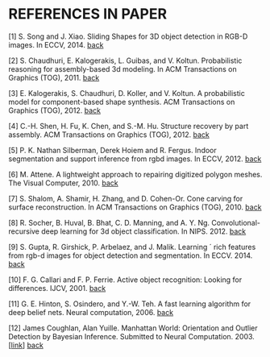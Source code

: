 # REFERENCES IN PAPER

<a name="1" />

[1] S. Song and J. Xiao. Sliding Shapes for 3D object detection in RGB-D images. In ECCV, 2014. [back](https://github.com/aktumar/3D_reconstruction/blob/main/additional_info/notes/3D_ShapeNets.md#1)

<a name="2" />

[2] S. Chaudhuri, E. Kalogerakis, L. Guibas, and V. Koltun. Probabilistic reasoning for assembly-based 3d modeling. In ACM Transactions on Graphics (TOG), 2011. [back](https://github.com/aktumar/3D_reconstruction/blob/main/additional_info/notes/3D_ShapeNets.md#2)

[3] E. Kalogerakis, S. Chaudhuri, D. Koller, and V. Koltun. A probabilistic model for component-based shape synthesis. ACM Transactions on Graphics (TOG), 2012. [back](https://github.com/aktumar/3D_reconstruction/blob/main/additional_info/notes/3D_ShapeNets.md#2)

[4] C.-H. Shen, H. Fu, K. Chen, and S.-M. Hu. Structure recovery by part assembly. ACM Transactions on Graphics (TOG), 2012. [back](https://github.com/aktumar/3D_reconstruction/blob/main/additional_info/notes/3D_ShapeNets.md#2)

<a name="3" />

[5] P. K. Nathan Silberman, Derek Hoiem and R. Fergus. Indoor segmentation and support inference from rgbd images. In ECCV, 2012. [back](https://github.com/aktumar/3D_reconstruction/blob/main/additional_info/notes/3D_ShapeNets.md.md#3)

<a name="4"/> 

[6] M. Attene. A lightweight approach to repairing digitized polygon meshes. The Visual Computer, 2010. [back](https://github.com/aktumar/3D_reconstruction/blob/main/additional_info/notes/3D_ShapeNets.md#4)

[7] S. Shalom, A. Shamir, H. Zhang, and D. Cohen-Or. Cone carving for surface reconstruction. In ACM Transactions on Graphics (TOG), 2010. [back](https://github.com/aktumar/3D_reconstruction/blob/main/additional_info/notes/3D_ShapeNets.md#4)

<a name="5"/> 

[8] R. Socher, B. Huval, B. Bhat, C. D. Manning, and A. Y. Ng. Convolutional-recursive deep learning for 3d object classification. In NIPS. 2012. [back](https://github.com/aktumar/3D_reconstruction/blob/main/additional_info/notes/3D_ShapeNets.md#5)

[9] S. Gupta, R. Girshick, P. Arbelaez, and J. Malik. Learning ´ rich features from rgb-d images for object detection and segmentation. In ECCV. 2014. [back](https://github.com/aktumar/3D_reconstruction/blob/main/additional_info/notes/3D_ShapeNets.md#5)

<a name="6"/>

[10] F. G. Callari and F. P. Ferrie. Active object recognition: Looking for differences. IJCV, 2001. [back](https://github.com/aktumar/3D_reconstruction/blob/main/additional_info/notes/3D_ShapeNets.md#6)

<a name="7"/>

[11] G. E. Hinton, S. Osindero, and Y.-W. Teh. A fast learning algorithm for deep belief nets. Neural computation, 2006. [back](https://github.com/aktumar/3D_reconstruction/blob/main/additional_info/notes/3D_ShapeNets.md#7)

<a name="8"/>

[12] James Coughlan, Alan Yuille. Manhattan World: Orientation and Outlier Detection by Bayesian Inference. Submitted to Neural Computation. 2003. [[link](https://www.cs.jhu.edu/~ayuille/pubs/ucla/A179_jcoughlan_NC2003.pdf)] [back](https://github.com/aktumar/3D_reconstruction/blob/main/README.md#8)

